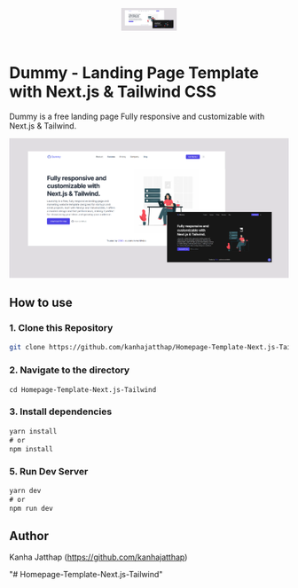 <p align="center">
 <a href="https://homepage-template-next-js-tailwind.vercel.app/">
 <img src="https://raw.githubusercontent.com/kanhajatthap/Homepage-Template-Next.js-Tailwind/refs/heads/main/cover-image.png" alt="W3T" width="100" height="41"/>
 </a> 
 <br>
 <br>
</p>

# Dummy - Landing Page Template with Next.js & Tailwind CSS

Dummy is a free landing page Fully responsive and customizable with Next.js & Tailwind.
 
![image](https://raw.githubusercontent.com/kanhajatthap/Homepage-Template-Next.js-Tailwind/refs/heads/main/cover-image.png)

## How to use

### 1\. Clone this Repository

```bash
git clone https://github.com/kanhajatthap/Homepage-Template-Next.js-Tailwind
```

### 2\. Navigate to the directory

```
cd Homepage-Template-Next.js-Tailwind
```

### 3\. Install dependencies

```
yarn install
# or
npm install
```

### 5\. Run Dev Server

```
yarn dev
# or
npm run dev
```

## Author

Kanha Jatthap (https://github.com/kanhajatthap)


"# Homepage-Template-Next.js-Tailwind" 
